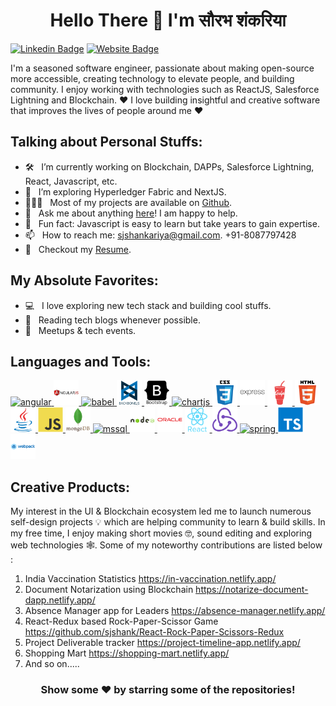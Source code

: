 <h1 align="center"> Hello There 👋 I'm  सौरभ शंकरिया </h1>

[![Linkedin Badge](https://img.shields.io/badge/-LinkedIn-0e76a8?style=flat-square&logo=Linkedin&logoColor=white)](https://www.linkedin.com/in/saurabh-shankariya-a9127349)
[![Website Badge](https://img.shields.io/badge/Website-3b5998?style=flat-square&logo=google-chrome&logoColor=white)](https://sjshank.me)

I'm a seasoned software engineer, passionate about making open-source more accessible, creating technology to elevate people, and building community. I enjoy working with technologies such as ReactJS, Salesforce Lightning and Blockchain. ❤️ I love building insightful and creative software that improves the lives of people around me ❤️

## Talking about Personal Stuffs:

- 🛠 &nbsp; I’m currently working on Blockchain, DAPPs, Salesforce Lightning, React, Javascript, etc.
- 🚀 &nbsp; I’m exploring Hyperledger Fabric and NextJS.
- 👨🏻‍💻 &nbsp; Most of my projects are available on [Github](https://github.com/sjshank).
- 💬 &nbsp; Ask me about anything [here](https://sjshank.me/contact)! I am happy to help.
- 👾 &nbsp; Fun fact: Javascript is easy to learn but take years to gain expertise.
- 📫 &nbsp; How to reach me: sjshankariya@gmail.com. +91-8087797428
- 📝 &nbsp; Checkout my [Resume](https://sjshank.me/assets/Saurabh%20Shankariya%20CV.685b2498.pdf).

## My Absolute Favorites:

- 💻 &nbsp; I love exploring new tech stack and building cool stuffs.
- 📰 &nbsp; Reading tech blogs whenever possible.
- 🍕 &nbsp; Meetups & tech events.

## Languages and Tools:

<p align="left"> <a href="https://angular.io" target="_blank"> <img src="https://angular.io/assets/images/logos/angular/angular.svg" alt="angular" width="40" height="40"/> </a> <a href="https://angular.io" target="_blank"> <img src="https://raw.githubusercontent.com/devicons/devicon/master/icons/angularjs/angularjs-original-wordmark.svg" alt="angularjs" width="40" height="40"/> </a> <a href="https://babeljs.io/" target="_blank"> <img src="https://www.vectorlogo.zone/logos/babeljs/babeljs-icon.svg" alt="babel" width="40" height="40"/> </a> <a href="https://backbonejs.org" target="_blank"> <img src="https://raw.githubusercontent.com/devicons/devicon/master/icons/backbonejs/backbonejs-original-wordmark.svg" alt="backbonejs" width="40" height="40"/> </a> <a href="https://getbootstrap.com" target="_blank"> <img src="https://raw.githubusercontent.com/devicons/devicon/master/icons/bootstrap/bootstrap-plain-wordmark.svg" alt="bootstrap" width="40" height="40"/> </a> <a href="https://www.chartjs.org" target="_blank"> <img src="https://www.chartjs.org/media/logo-title.svg" alt="chartjs" width="40" height="40"/> </a> <a href="https://www.w3schools.com/css/" target="_blank"> <img src="https://raw.githubusercontent.com/devicons/devicon/master/icons/css3/css3-original-wordmark.svg" alt="css3" width="40" height="40"/> </a> <a href="https://expressjs.com" target="_blank"> <img src="https://raw.githubusercontent.com/devicons/devicon/master/icons/express/express-original-wordmark.svg" alt="express" width="40" height="40"/> </a> <a href="https://gulpjs.com" target="_blank"> <img src="https://raw.githubusercontent.com/devicons/devicon/master/icons/gulp/gulp-plain.svg" alt="gulp" width="40" height="40"/> </a> <a href="https://www.w3.org/html/" target="_blank"> <img src="https://raw.githubusercontent.com/devicons/devicon/master/icons/html5/html5-original-wordmark.svg" alt="html5" width="40" height="40"/> </a> <a href="https://www.java.com" target="_blank"> <img src="https://raw.githubusercontent.com/devicons/devicon/master/icons/java/java-original.svg" alt="java" width="40" height="40"/> </a> <a href="https://developer.mozilla.org/en-US/docs/Web/JavaScript" target="_blank"> <img src="https://raw.githubusercontent.com/devicons/devicon/master/icons/javascript/javascript-original.svg" alt="javascript" width="40" height="40"/> </a> <a href="https://www.mongodb.com/" target="_blank"> <img src="https://raw.githubusercontent.com/devicons/devicon/master/icons/mongodb/mongodb-original-wordmark.svg" alt="mongodb" width="40" height="40"/> </a> <a href="https://www.microsoft.com/en-us/sql-server" target="_blank"> <img src="https://www.svgrepo.com/show/303229/microsoft-sql-server-logo.svg" alt="mssql" width="40" height="40"/> </a> <a href="https://nodejs.org" target="_blank"> <img src="https://raw.githubusercontent.com/devicons/devicon/master/icons/nodejs/nodejs-original-wordmark.svg" alt="nodejs" width="40" height="40"/> </a> <a href="https://www.oracle.com/" target="_blank"> <img src="https://raw.githubusercontent.com/devicons/devicon/master/icons/oracle/oracle-original.svg" alt="oracle" width="40" height="40"/> </a> <a href="https://reactjs.org/" target="_blank"> <img src="https://raw.githubusercontent.com/devicons/devicon/master/icons/react/react-original-wordmark.svg" alt="react" width="40" height="40"/> </a> <a href="https://redux.js.org" target="_blank"> <img src="https://raw.githubusercontent.com/devicons/devicon/master/icons/redux/redux-original.svg" alt="redux" width="40" height="40"/> </a> <a href="https://spring.io/" target="_blank"> <img src="https://www.vectorlogo.zone/logos/springio/springio-icon.svg" alt="spring" width="40" height="40"/> </a> <a href="https://www.typescriptlang.org/" target="_blank"> <img src="https://raw.githubusercontent.com/devicons/devicon/master/icons/typescript/typescript-original.svg" alt="typescript" width="40" height="40"/> </a> <a href="https://webpack.js.org" target="_blank"> <img src="https://raw.githubusercontent.com/devicons/devicon/d00d0969292a6569d45b06d3f350f463a0107b0d/icons/webpack/webpack-original-wordmark.svg" alt="webpack" width="40" height="40"/> </a> </p>


## Creative Products:

My interest in the UI & Blockchain ecosystem led me to launch numerous self-design projects 💡 which are helping community to learn & build skills. In my free time, I enjoy making short movies 🤓, sound editing and exploring web technologies 🕸️. Some of my noteworthy contributions are listed below :

1. India Vaccination Statistics https://in-vaccination.netlify.app/
2. Document Notarization using Blockchain https://notarize-document-dapp.netlify.app/
3. Absence Manager app for Leaders https://absence-manager.netlify.app/
4. React-Redux based Rock-Paper-Scissor Game https://github.com/sjshank/React-Rock-Paper-Scissors-Redux
5. Project Deliverable tracker https://project-timeline-app.netlify.app/
6. Shopping Mart https://shopping-mart.netlify.app/
7. And so on.....

<div align="center">

### Show some ❤️ by starring some of the repositories!

</div>
